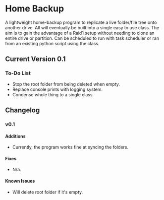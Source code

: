 # Home Backup

A lightweight home-backup program to replicate a live folder/file tree onto another drive. All will eventually be built into a single easy to use class.
The aim is to gain the advantage of a Raid1 setup without needing to clone an entire drive or partition. Can be scheduled to run with task scheduler or ran from an existing python script using the class.

## Current Version 0.1
### To-Do List
- Stop the root folder from being deleted when empty.
- Replace console prints with logging system.
- Condense whole thing to a single class.

## Changelog
### v0.1
#### Additions
- Currently, the program works fine at syncing the folders.

#### Fixes
- N/a.

#### Known Issues
- Will delete root folder if it's empty.